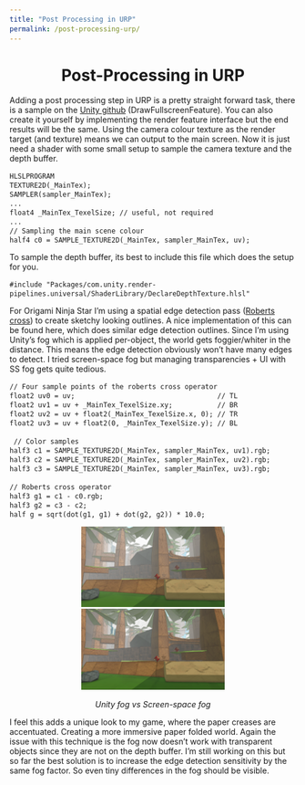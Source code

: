 ```yaml
---
title: "Post Processing in URP"
permalink: /post-processing-urp/
---
```

<h1 align="center">Post-Processing in URP</h1>

Adding a post processing step in URP is a pretty straight forward task, there is a sample on the [Unity github](https://github.com/Unity-Technologies/UniversalRenderingExamples/tree/master/Assets/Scripts) (DrawFullscreenFeature). You can also create it yourself by implementing the render feature interface but the end results will be the same. Using the camera colour texture as the render target (and texture) means we can output to the main screen. Now it is just need a shader with some small setup to sample the camera texture and the depth buffer.

```
HLSLPROGRAM
TEXTURE2D(_MainTex);
SAMPLER(sampler_MainTex);
...
float4 _MainTex_TexelSize; // useful, not required
...
// Sampling the main scene colour
half4 c0 = SAMPLE_TEXTURE2D(_MainTex, sampler_MainTex, uv);
```

To sample the depth buffer, its best to include this file which does the setup for you.

```
#include "Packages/com.unity.render-pipelines.universal/ShaderLibrary/DeclareDepthTexture.hlsl"

```

For Origami Ninja Star I’m using a spatial edge detection pass ([Roberts cross](https://en.wikipedia.org/wiki/Roberts_cross)) to create sketchy looking outlines. A nice implementation of this can be found here, which does similar edge detection outlines. Since I’m using Unity’s fog which is applied per-object, the world gets foggier/whiter in the distance. This means the edge detection obviously won’t have many edges to detect. I tried screen-space fog but managing transparencies + UI with SS fog gets quite tedious.

```
// Four sample points of the roberts cross operator
float2 uv0 = uv;                                   // TL
float2 uv1 = uv + _MainTex_TexelSize.xy;           // BR
float2 uv2 = uv + float2(_MainTex_TexelSize.x, 0); // TR
float2 uv3 = uv + float2(0, _MainTex_TexelSize.y); // BL

 // Color samples
half3 c1 = SAMPLE_TEXTURE2D(_MainTex, sampler_MainTex, uv1).rgb;
half3 c2 = SAMPLE_TEXTURE2D(_MainTex, sampler_MainTex, uv2).rgb;
half3 c3 = SAMPLE_TEXTURE2D(_MainTex, sampler_MainTex, uv3).rgb;

// Roberts cross operator
half3 g1 = c1 - c0.rgb;
half3 g2 = c3 - c2;
half g = sqrt(dot(g1, g1) + dot(g2, g2)) * 10.0;
```

<div align="center">
<img src="images/fog.png" width=50%></img>
<img src="images/ssFog.png" width=50%></img>

<em>Unity fog vs Screen-space fog</em>
</div>

I feel this adds a unique look to my game, where the paper creases are accentuated. Creating a more immersive paper folded world. Again the issue with this technique is the fog now doesn’t work with transparent objects since they are not on the depth buffer. I’m still working on this but so far the best solution is to increase the edge detection sensitivity by the same fog factor. So even tiny differences in the fog should be visible.
